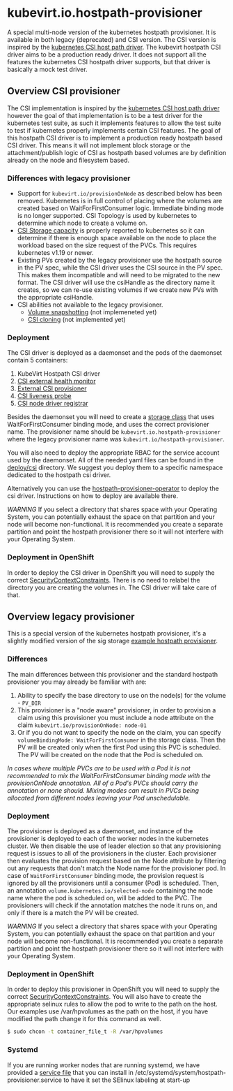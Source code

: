 # kubevirt.io.hostpath-provisioner

A special multi-node version of the kubernetes hostpath provisioner. It is available in both legacy (deprecated) and CSI version. The CSI version is inspired by the [kubernetes CSI host path driver](https://github.com/kubernetes-csi/csi-driver-host-path). The kubevirt hostpath CSI driver aims to be a production ready driver. It does not support all the features the kubernetes CSI hostpath driver supports, but that driver is basically a mock test driver.

## Overview CSI provisioner

The CSI implementation is inspired by the [kubernetes CSI host path driver](https://github.com/kubernetes-csi/csi-driver-host-path) however the goal of that implementation is to be a test driver for the kubernetes test suite, as such it implements features to allow the test suite to test if kubernetes properly implements certain CSI features. The goal of this hostpath CSI driver is to implement a production ready hostpath based CSI driver. This means it will not implement block storage or the attachment/publish logic of CSI as hostpath based volumes are by definition already on the node and filesystem based.

### Differences with legacy provisioner
- Support for `kubevirt.io/provisionOnNode` as described below has been removed. Kubernetes is in full control of placing where the volumes are created based on WaitForFirstConsumer logic. Immediate binding mode is no longer supported. CSI Topology is used by kubernetes to determine which node to create a volume on.
- [CSI Storage capacity](https://kubernetes.io/docs/concepts/storage/storage-capacity/) is properly reported to kubernetes so it can determine if there is enough space available on the node to place the workload based on the size request of the PVCs. This requires kubernetes v1.19 or newer.
- Existing PVs created by the legacy provisioner use the hostpath source in the PV spec, while the CSI driver uses the CSI source in the PV spec. This makes them incompatible and will need to be migrated to the new format. The CSI driver will use the csiHandle as the directory name it creates, so we can re-use existing volumes if we create new PVs with the appropriate csiHandle.
- CSI abilities not available to the legacy provisioner.
  - [Volume snapshotting](https://kubernetes.io/docs/concepts/storage/volume-snapshots/) (not implemeneted yet)
  - [CSI cloning](https://kubernetes.io/docs/concepts/storage/volume-pvc-datasource/) (not implemented yet)

### Deployment

The CSI driver is deployed as a daemonset and the pods of the daemonset contain 5 containers:
1. KubeVirt Hostpath CSI driver
2. [CSI external health monitor](https://github.com/kubernetes-csi/external-health-monitor)
3. [External CSI provisioner](https://github.com/kubernetes-csi/external-provisioner)
4. [CSI liveness probe](https://github.com/kubernetes-csi/livenessprobe)
5. [CSI node driver registrar](https://github.com/kubernetes-csi/node-driver-registrar)

Besides the daemonset you will need to create a [storage class](https://github.com/kubevirt/hostpath-provisioner-operator/blob/main/deploy/storageclass-wffc-csi.yaml) that uses WaitForFirstConsumer binding mode, and uses the correct provisioner name. The provisioner name should be `kubevirt.io.hostpath-provisioner` where the legacy provisioner name was `kubevirt.io/hostpath-provisioner`.

You will also need to deploy the appropriate RBAC for the service account used by the daemonset. All of the needed yaml files can be found in the [deploy/csi](deploy/csi) directory. We suggest you deploy them to a specific namespace dedicated to the hostpath csi driver.

Alternatively you can use the [hostpath-provisioner-operator](https://github.com/kubevirt/hostpath-provisioner-operator) to deploy the csi driver. Instructions on how to deploy are available there.

*WARNING* If you select a directory that shares space with your Operating System, you can potentially exhaust the space on that partition and your node will become non-functional. It is recommended you create a separate partition and point the hostpath provisioner there so it will not interfere with your Operating System.

### Deployment in OpenShift
In order to deploy the CSI driver in OpenShift you will need to supply the correct [SecurityContextConstraints](deploy/kubevirt-hostpath-security-constraints-csi.yaml). There is no need to relabel the directory you are creating the volumes in. The CSI driver will take care of that.
## Overview legacy provisioner

This is a special version of the kubernetes hostpath provisioner, it's a slightly modified version of the sig storage [example hostpath provisioner](https://github.com/kubernetes-sigs/sig-storage-lib-external-provisioner/tree/master/examples/hostpath-provisioner).

### Differences

The main differences between this provisioner and the standard hostpath provisioner you may already be familiar with are:
1. Ability to specify the base directory to use on the node(s) for the volume - `PV_DIR`
2. This provisioner is a "node aware" provisioner, in order to provision a claim using this provisioner you must include a node attribute on the claim `kubevirt.io/provisionOnNode: node-01`
3. Or if you do not want to specify the node on the claim, you can specify `volumeBindingMode: WaitForFirstConsumer` in the storage class. Then the PV will be created only when the first Pod using this PVC is scheduled. The PV will be created on the node that the Pod is scheduled on.

_In cases where multiple PVCs are to be used with a Pod it is not recommended to mix the WaitForFirstConsumer binding mode with the provisionOnNode annotation. All of a Pod's PVCs should carry the annotation or none should. Mixing modes can result in PVCs being allocated from different nodes leaving your Pod unschedulable._

### Deployment

The provisioner is deployed as a daemonset, and instance of the provisioner is deployed to each of the worker nodes in the kubernetes cluster. We then disable the use of leader election so that any provisioning request is issues to all of the provisioners in the cluster. Each provisioner then evaluates the provision request based on the Node attribute by filtering out any requests that don't match the Node name for the provisioner pod. In case of `WaitForFirstConsumer` binding mode, the provision request is ignored by all the provisioners until a consumer (Pod) is scheduled. Then, an annotation `volume.kubernetes.io/selected-node` containing the node name where the pod is scheduled on, will be added to the PVC. The provisioners will check if the annotation matches the node it runs on, and only if there is a match the PV will be created.

*WARNING* If you select a directory that shares space with your Operating System, you can potentially exhaust the space on that partition and your node will become non-functional. It is recommended you create a separate partition and point the hostpath provisioner there so it will not interfere with your Operating System.

### Deployment in OpenShift
In order to deploy this provisioner in OpenShift you will need to supply the correct [SecurityContextConstraints](deploy/kubevirt-hostpath-security-constraints.yaml). You will also have to create the appropriate selinux rules to allow the pod to write to the path on the host. Our examples use /var/hpvolumes as the path on the host, if you have modified the path change it for this command as well.

```bash
$ sudo chcon -t container_file_t -R /var/hpvolumes
```

### Systemd
If you are running worker nodes that are running systemd, we have provided a [service file](deploy/systemd/hostpath-provisioner.service) that you can install in /etc/systemd/system/hostpath-provisioner.service to have it set the SElinux labeling at start-up
